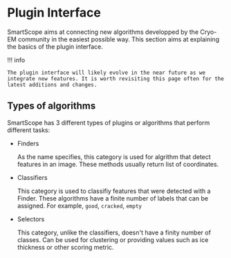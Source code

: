 # Plugin Interface

SmartScope aims at connecting new algorithms developped by the Cryo-EM community in the easiest possible way. This section aims at explaining the basics of the plugin interface.

!!! info 

    The plugin interface will likely evolve in the near future as we integrate new features. It is worth revisiting this page often for the latest additions and changes.


## Types of algorithms

SmartScope has 3 different types of plugins or algorithms that perform different tasks:

- Finders

    As the name specifies, this category is used for algrithm that detect features in an image. These methods usually return list of coordinates.

- Classifiers

    This category is used to classifiy features that were detected with a Finder. These algorithms have a finite number of labels that can be assigned. For example, `good`, `cracked`, `empty`

- Selectors

    This category, unlike the classifiers, doesn't have a finity number of classes. Can be used for clustering or providing values such as ice thickness or other scoring metric.



